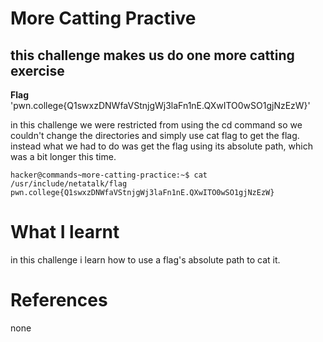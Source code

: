 # More Catting Practive
## this challenge makes us do one more catting exercise

**Flag** 'pwn.college{Q1swxzDNWfaVStnjgWj3laFn1nE.QXwITO0wSO1gjNzEzW}'

in this challenge we were restricted from using the cd command so we couldn't change the directories and simply use cat flag to get the flag. 
instead what we had to do was get the flag using its absolute path, which was a bit longer this time.

```
hacker@commands~more-catting-practice:~$ cat /usr/include/netatalk/flag
pwn.college{Q1swxzDNWfaVStnjgWj3laFn1nE.QXwITO0wSO1gjNzEzW}
```

# What I learnt
in this challenge i learn how to use a flag's absolute path to cat it.

# References
none

